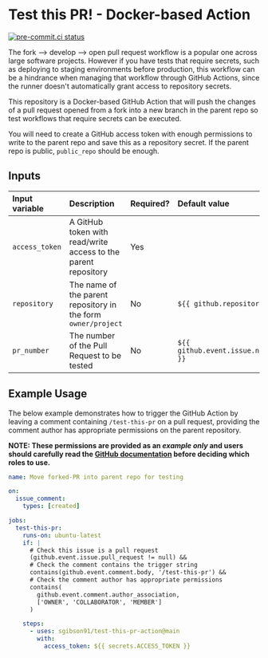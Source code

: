 # Test this PR! - Docker-based Action

[![pre-commit.ci status](https://results.pre-commit.ci/badge/github/sgibson91/test-this-pr-action/main.svg)](https://results.pre-commit.ci/latest/github/sgibson91/test-this-pr-action/main)

The fork --> develop --> open pull request workflow is a popular one across large software projects.
However if you have tests that require secrets, such as deploying to staging environments before production, this workflow can be a hindrance when managing that workflow through GitHub Actions, since the runner doesn't automatically grant access to repository secrets.

This repository is a Docker-based GitHub Action that will push the changes of a pull request opened from a fork into a new branch in the parent repo so test workflows that require secrets can be executed.

You will need to create a GitHub access token with enough permissions to write to the parent repo and save this as a repository secret.
If the parent repo is public, `public_repo` should be enough.

## Inputs

| Input variable | Description | Required? | Default value |
| :--- | :--- | :--- | :--- |
| `access_token` | A GitHub token with read/write access to the parent repository | Yes |  |
| `repository` | The name of the parent repository in the form `owner/project` | No | `${{ github.repository }}` |
| `pr_number` | The number of the Pull Request to be tested | No | `${{ github.event.issue.number }}` |

## Example Usage

The below example demonstrates how to trigger the GitHub Action by leaving a comment containing `/test-this-pr` on a pull request, providing the comment author has appropriate permissions on the parent repository.

**NOTE: These permissions are provided as an _example only_ and users should carefully read the [GitHub documentation](https://docs.github.com/en/graphql/reference/enums#commentauthorassociation) before deciding which roles to use.**

```yaml
name: Move forked-PR into parent repo for testing

on:
  issue_comment:
    types: [created]

jobs:
  test-this-pr:
    runs-on: ubuntu-latest
    if: |
      # Check this issue is a pull request
      (github.event.issue.pull_request != null) &&
      # Check the comment contains the trigger string
      contains(github.event.comment.body, '/test-this-pr') &&
      # Check the comment author has appropriate permissions
      contains(
        github.event.comment.author_association,
        ['OWNER', 'COLLABORATOR', 'MEMBER']
      )

    steps:
      - uses: sgibson91/test-this-pr-action@main
        with:
          access_token: ${{ secrets.ACCESS_TOKEN }}
```
